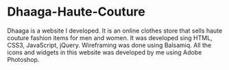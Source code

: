 # Dhaaga-Haute-Couture
Dhaaga is a website I developed. It is an online clothes store that sells haute couture fashion items for men and women. It was developed sing HTML, CSS3, JavaScript, jQuery. Wireframing was done using Balsamiq. All the icons and widgets in this website was developed by me using Adobe Photoshop.

